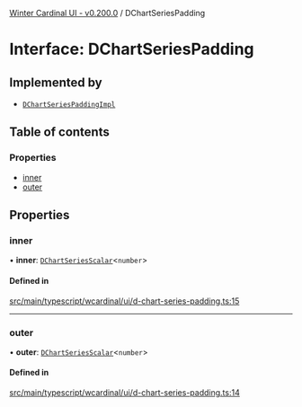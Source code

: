 [Winter Cardinal UI - v0.200.0](../index.md) / DChartSeriesPadding

# Interface: DChartSeriesPadding

## Implemented by

- [`DChartSeriesPaddingImpl`](../classes/DChartSeriesPaddingImpl.md)

## Table of contents

### Properties

- [inner](DChartSeriesPadding.md#inner)
- [outer](DChartSeriesPadding.md#outer)

## Properties

### inner

• **inner**: [`DChartSeriesScalar`](../index.md#dchartseriesscalar)<`number`\>

#### Defined in

[src/main/typescript/wcardinal/ui/d-chart-series-padding.ts:15](https://github.com/winter-cardinal/winter-cardinal-ui/blob/v0.200.0/src/main/typescript/wcardinal/ui/d-chart-series-padding.ts#L15)

___

### outer

• **outer**: [`DChartSeriesScalar`](../index.md#dchartseriesscalar)<`number`\>

#### Defined in

[src/main/typescript/wcardinal/ui/d-chart-series-padding.ts:14](https://github.com/winter-cardinal/winter-cardinal-ui/blob/v0.200.0/src/main/typescript/wcardinal/ui/d-chart-series-padding.ts#L14)
